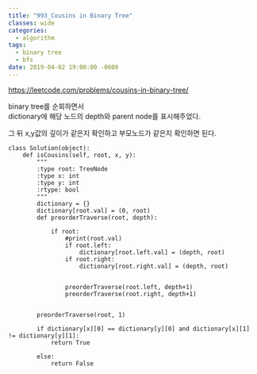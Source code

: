 ```yaml
---
title: "993_Cousins in Binary Tree"
classes: wide
categories:
  - algorithm
tags:
  - binary tree
  - bfs
date: 2019-04-02 19:00:00 -0600
---
```


https://leetcode.com/problems/cousins-in-binary-tree/

binary tree를 순회하면서  
dictionary에 해당 노드의 depth와 parent node를 표시해주었다.  

그 뒤 x,y값의 깊이가 같은지 확인하고 부모노드가 같은지 확인하면 된다.

```
class Solution(object):
    def isCousins(self, root, x, y):
        """
        :type root: TreeNode
        :type x: int
        :type y: int
        :rtype: bool
        """
        dictionary = {}
        dictionary[root.val] = (0, root)
        def preorderTraverse(root, depth):
            
            if root:
                #print(root.val)
                if root.left:
                    dictionary[root.left.val] = (depth, root)
                if root.right:
                    dictionary[root.right.val] = (depth, root)
                
                
                preorderTraverse(root.left, depth+1)                
                preorderTraverse(root.right, depth+1)
        
        
        preorderTraverse(root, 1)
        
        if dictionary[x][0] == dictionary[y][0] and dictionary[x][1] != dictionary[y][1]:
            return True
        
        else:
            return False
```
